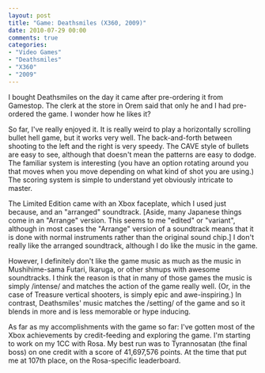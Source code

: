 ```yaml
---
layout: post
title: "Game: Deathsmiles (X360, 2009)"
date: 2010-07-29 00:00
comments: true
categories:
- "Video Games"
- "Deathsmiles"
- "X360"
- "2009"
---
```


I bought Deathsmiles on the day it came after pre-ordering it from
Gamestop. The clerk at the store in Orem said that only he and I
had pre-ordered the game. I wonder how he likes it?

So far, I've really enjoyed it. It is really weird to play a
horizontally scrolling bullet hell game, but it works very
well. The back-and-forth between shooting to the left and the
right is very speedy. The CAVE style of bullets are easy to see,
although that doesn't mean the patterns are easy to dodge. The
familiar system is interesting (you have an option rotating around
you that moves when you move depending on what kind of shot you
are using.) The scoring system is simple to understand yet
obviously intricate to master.

The Limited Edition came with an Xbox faceplate, which I used
just because, and an "arranged" soundtrack. [Aside, many Japanese
things come in an "Arrange" version. This seems to me "edited" or
"variant", although in most cases the "Arrange" version of a
soundtrack means that it is done with normal instruments rather
than the original sound chip.] I don't really like the arranged
soundtrack, although I do like the music in the game.

However, I definitely don't like the game music as much as the
music in Mushihime-sama Futari, Ikaruga, or other shmups with
awesome soundtracks. I think the reason is that in many of those
games the music is simply /intense/ and matches the action of the
game really well. (Or, in the case of Treasure vertical shooters,
is simply epic and awe-inspiring.) In contrast, Deathsmiles' music
matches the /setting/ of the game and so it blends in more and is
less memorable or hype inducing.

As far as my accomplishments with the game so far: I've gotten
most of the Xbox achievements by credit-feeding and exploring the
game. I'm starting to work on my 1CC with Rosa. My best run was to
Tyrannosatan (the final boss) on one credit with a score of
41,697,576 points. At the time that put me at 107th place, on the
Rosa-specific leaderboard.
